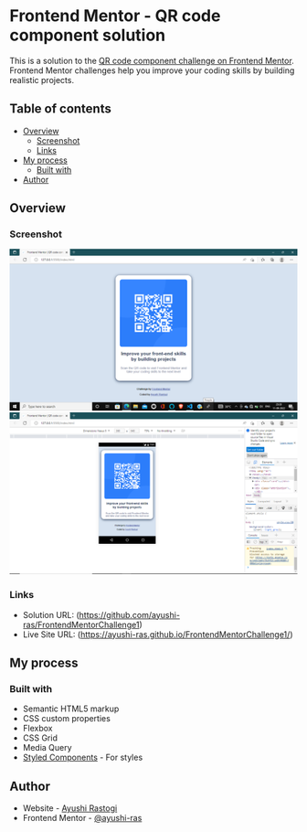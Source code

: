 # Frontend Mentor - QR code component solution

This is a solution to the [QR code component challenge on Frontend Mentor](https://www.frontendmentor.io/challenges/qr-code-component-iux_sIO_H). Frontend Mentor challenges help you improve your coding skills by building realistic projects. 

## Table of contents

- [Overview](#overview)
  - [Screenshot](#screenshot)
  - [Links](#links)
- [My process](#my-process)
  - [Built with](#built-with)
- [Author](#author)


## Overview

### Screenshot

![Desktop](./images/Screenshot%202022-09-11%2023.20.32.png)
![Mobile](./images/Screenshot%202022-09-11%2023.24.24.png)


### Links

- Solution URL: (https://github.com/ayushi-ras/FrontendMentorChallenge1)
- Live Site URL: (https://ayushi-ras.github.io/FrontendMentorChallenge1/)

## My process

### Built with

- Semantic HTML5 markup
- CSS custom properties
- Flexbox
- CSS Grid
- Media Query
- [Styled Components](https://styled-components.com/) - For styles


## Author

- Website - [Ayushi Rastogi](https://www.your-site.com)
- Frontend Mentor - [@ayushi-ras](https://www.frontendmentor.io/profile/ayushi-ras)